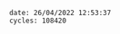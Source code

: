 

                date: 26/04/2022 12:53:37
                cycles: 108420

                         